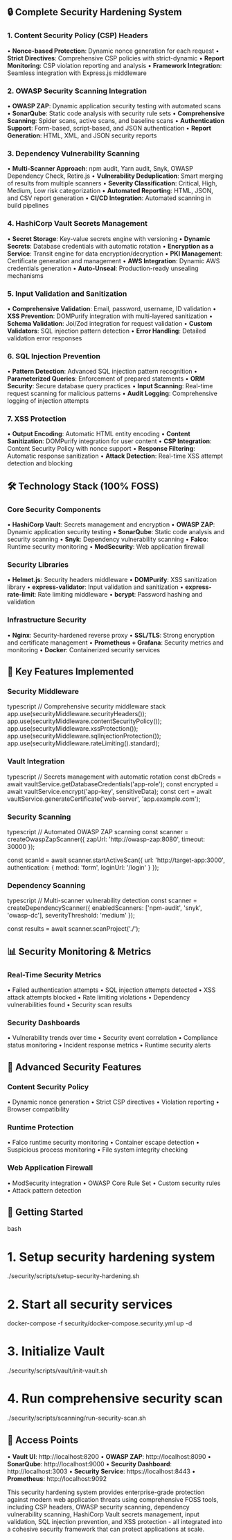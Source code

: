 ## 🔒 Complete Security Hardening System

### **1. Content Security Policy (CSP) Headers**
• **Nonce-based Protection**: Dynamic nonce generation for each request
• **Strict Directives**: Comprehensive CSP policies with strict-dynamic
• **Report Monitoring**: CSP violation reporting and analysis
• **Framework Integration**: Seamless integration with Express.js middleware

### **2. OWASP Security Scanning Integration**
• **OWASP ZAP**: Dynamic application security testing with automated scans
• **SonarQube**: Static code analysis with security rule sets
• **Comprehensive Scanning**: Spider scans, active scans, and baseline scans
• **Authentication Support**: Form-based, script-based, and JSON authentication
• **Report Generation**: HTML, XML, and JSON security reports

### **3. Dependency Vulnerability Scanning**
• **Multi-Scanner Approach**: npm audit, Yarn audit, Snyk, OWASP Dependency Check, Retire.js
• **Vulnerability Deduplication**: Smart merging of results from multiple scanners
• **Severity Classification**: Critical, High, Medium, Low risk categorization
• **Automated Reporting**: HTML, JSON, and CSV report generation
• **CI/CD Integration**: Automated scanning in build pipelines

### **4. HashiCorp Vault Secrets Management**
• **Secret Storage**: Key-value secrets engine with versioning
• **Dynamic Secrets**: Database credentials with automatic rotation
• **Encryption as a Service**: Transit engine for data encryption/decryption
• **PKI Management**: Certificate generation and management
• **AWS Integration**: Dynamic AWS credentials generation
• **Auto-Unseal**: Production-ready unsealing mechanisms

### **5. Input Validation and Sanitization**
• **Comprehensive Validation**: Email, password, username, ID validation
• **XSS Prevention**: DOMPurify integration with multi-layered sanitization
• **Schema Validation**: Joi/Zod integration for request validation
• **Custom Validators**: SQL injection pattern detection
• **Error Handling**: Detailed validation error responses

### **6. SQL Injection Prevention**
• **Pattern Detection**: Advanced SQL injection pattern recognition
• **Parameterized Queries**: Enforcement of prepared statements
• **ORM Security**: Secure database query practices
• **Input Scanning**: Real-time request scanning for malicious patterns
• **Audit Logging**: Comprehensive logging of injection attempts

### **7. XSS Protection**
• **Output Encoding**: Automatic HTML entity encoding
• **Content Sanitization**: DOMPurify integration for user content
• **CSP Integration**: Content Security Policy with nonce support
• **Response Filtering**: Automatic response sanitization
• **Attack Detection**: Real-time XSS attempt detection and blocking

## 🛠️ Technology Stack (100% FOSS)

### **Core Security Components**
• **HashiCorp Vault**: Secrets management and encryption
• **OWASP ZAP**: Dynamic application security testing
• **SonarQube**: Static code analysis and security scanning
• **Snyk**: Dependency vulnerability scanning
• **Falco**: Runtime security monitoring
• **ModSecurity**: Web application firewall

### **Security Libraries**
• **Helmet.js**: Security headers middleware
• **DOMPurify**: XSS sanitization library
• **express-validator**: Input validation and sanitization
• **express-rate-limit**: Rate limiting middleware
• **bcrypt**: Password hashing and validation

### **Infrastructure Security**
• **Nginx**: Security-hardened reverse proxy
• **SSL/TLS**: Strong encryption and certificate management
• **Prometheus + Grafana**: Security metrics and monitoring
• **Docker**: Containerized security services

## 🚀 Key Features Implemented

### **Security Middleware**
typescript
// Comprehensive security middleware stack
app.use(securityMiddleware.securityHeaders());
app.use(securityMiddleware.contentSecurityPolicy());
app.use(securityMiddleware.xssProtection());
app.use(securityMiddleware.sqlInjectionProtection());
app.use(securityMiddleware.rateLimiting().standard);


### **Vault Integration**
typescript
// Secrets management with automatic rotation
const dbCreds = await vaultService.getDatabaseCredentials('app-role');
const encrypted = await vaultService.encrypt('app-key', sensitiveData);
const cert = await vaultService.generateCertificate('web-server', 'app.example.com');


### **Security Scanning**
typescript
// Automated OWASP ZAP scanning
const scanner = createOwaspZapScanner({
  zapUrl: 'http://owasp-zap:8080',
  timeout: 30000
});

const scanId = await scanner.startActiveScan({
  url: 'http://target-app:3000',
  authentication: { method: 'form', loginUrl: '/login' }
});


### **Dependency Scanning**
typescript
// Multi-scanner vulnerability detection
const scanner = createDependencyScanner({
  enabledScanners: ['npm-audit', 'snyk', 'owasp-dc'],
  severityThreshold: 'medium'
});

const results = await scanner.scanProject('./');


## 📊 Security Monitoring & Metrics

### **Real-Time Security Metrics**
• Failed authentication attempts
• SQL injection attempts detected
• XSS attack attempts blocked
• Rate limiting violations
• Dependency vulnerabilities found
• Security scan results

### **Security Dashboards**
• Vulnerability trends over time
• Security event correlation
• Compliance status monitoring
• Incident response metrics
• Runtime security alerts

## 🔧 Advanced Security Features

### **Content Security Policy**
• Dynamic nonce generation
• Strict CSP directives
• Violation reporting
• Browser compatibility

### **Runtime Protection**
• Falco runtime security monitoring
• Container escape detection
• Suspicious process monitoring
• File system integrity checking

### **Web Application Firewall**
• ModSecurity integration
• OWASP Core Rule Set
• Custom security rules
• Attack pattern detection

## 🚀 Getting Started

bash
# 1. Setup security hardening system
./security/scripts/setup-security-hardening.sh

# 2. Start all security services
docker-compose -f security/docker-compose.security.yml up -d

# 3. Initialize Vault
./security/scripts/vault/init-vault.sh

# 4. Run comprehensive security scan
./security/scripts/scanning/run-security-scan.sh


## 🔗 Access Points

• **Vault UI**: http://localhost:8200
• **OWASP ZAP**: http://localhost:8090
• **SonarQube**: http://localhost:9000
• **Security Dashboard**: http://localhost:3003
• **Security Service**: https://localhost:8443
• **Prometheus**: http://localhost:9092

This security hardening system provides enterprise-grade protection against modern web 
application threats using comprehensive FOSS tools, including CSP headers, OWASP security 
scanning, dependency vulnerability scanning, HashiCorp Vault secrets management, input 
validation, SQL injection prevention, and XSS protection - all integrated into a cohesive 
security framework that can protect applications at scale.
